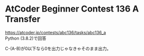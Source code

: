 # AtCoder Beginner Contest 136 A Transfer  
https://atcoder.jp/contests/abc136/tasks/abc136_a  
Python (3.8.2)で回答  

C-(A-B)が0以下なら0を出力じゃなきゃそのまま出力。
